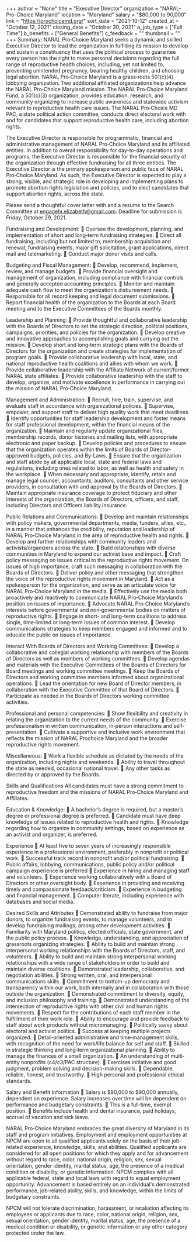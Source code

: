 +++
author = "None"
title = "Executive Director"
organization = "NARAL-Pro-Choice Maryland"
location = "Maryland"
salary = "$80,000 to 90,000"
link = "https://prochoicemd.org/"
sort_date = "2021-10-12"
created_at = "October 12, 2021"
closing_date = "October 30, 2021"
a_job_type = ["Full Time"]
b_benefits = ["General Benefits"]
c_feedback = ""
thumbnail = ""
+++
Summary: NARAL Pro‐Choice Maryland seeks a dynamic and skilled Executive Director to lead the organization in fulfilling its mission to develop and sustain a constituency that uses the political process to guarantee every person has the right to make personal decisions regarding the full range of reproductive health choices, including, yet not limited to, preventing unintended pregnancy, bearing healthy children, and choosing legal abortion. NARAL Pro‐Choice Maryland is a grass‐roots 501(c)(4) lobbying organization. Two additional affiliated organizations help advance the            NARAL Pro‐Choice Maryland mission. The NARAL Pro‐Choice Maryland Fund, a 501(c)(3) organization, provides education, research, and community organizing to increase public awareness and statewide activism relevant to reproductive health care issues. The NARAL Pro‐Choice MD PAC, a state political action committee, conducts direct electoral work with and for candidates that support reproductive health care, including abortion rights.

The Executive Director is responsible for programmatic, financial and administrative management of NARAL Pro‐Choice Maryland and its affiliated entities. In addition to overall responsibility for day-to-day operations and programs, the Executive Director is responsible for the financial security of the organization through effective fundraising for all three entities. The Executive Director is the primary spokesperson and public face of NARAL Pro‐Choice Maryland.  As such, the Executive Director is expected to play a strong, visible, and strategic role in developing and implementing plans to promote abortion rights legislation and policies, and to elect candidates that support abortion rights, across the state.

Please send a thoughtful cover letter with and a resume to the Search Committee at engagehr.elizabeth@gmail.com.  Deadline for submission is Friday, October 29, 2021.

Fundraising and Development:
	Oversee the development, planning, and implementation of short and long‐term fundraising       strategies.
	Direct all fundraising, including but not limited to, membership acquisition and renewal, fundraising events, major gift solicitation, grant applications, direct mail and telemarketing.
	Conduct major donor visits and calls.

Budgeting and Fiscal Management:
	Develop, recommend, implement, review, and manage budgets.
	Provide financial oversight and management of organization, including compliance with financial controls and generally accepted accounting principles.
	Monitor and maintain adequate cash flow to meet the organization’s disbursement needs.
	Responsible for all record keeping and legal document submissions.
	Report financial health of the organization to the Boards at each Board meeting and to the Executive Committees of the Boards monthly. 

Leadership and Planning:
	Provide thoughtful and collaborative leadership with the Boards of Directors to set the strategic direction, political positions, campaigns, priorities, and policies for the organization.
	Develop creative and innovative approaches to accomplishing goals and carrying out the mission.
	Develop short and long‐term strategic plans with the Boards of Directors for the organization and create strategies for implementation of program goals.
	Provide collaborative leadership with local, state, and national reproductive health coalitions and allies with whom we work.
	Provide collaborative leadership with the Affiliate Network of current/former NARAL state affiliates.
	Provide collaborative leadership with the staff to develop, organize, and motivate excellence in performance in carrying out the mission of NARAL Pro‐Choice Maryland.

Management and Administration:
	Recruit, hire, train, supervise, and evaluate staff in accordance with organizational policies.
	Supervise, empower, and support staff to deliver high quality work that meet deadlines. 
	Identify opportunities for staff leadership development and foster means for staff professional development, within the financial means of the organization.
	Maintain and regularly update organizational files, membership records, donor histories and mailing lists, with appropriate electronic and paper backup.
	Develop policies and procedures to ensure that the organization operates within the limits of Boards of Director-approved budgets, policies, and By-Laws.
	Ensure that the organization and staff abide by all applicable local, state and federal  laws and regulations, including ones related to labor, as well as health and safety in the workplace.
	When necessary and appropriate, identify, retain and manage legal counsel, accountants, auditors, consultants and other service providers, in consultation with and approval by the Boards of Directors.
	Maintain appropriate insurance coverage to protect fiduciary and other interests of the organization, the Boards of Directors, officers, and staff, including Directors and Officers liability insurance.

Public Relations and Communications:
	Develop and maintain relationships with policy makers, governmental departments, media, funders, allies, etc., in a manner that enhances the credibility, reputation and leadership of NARAL Pro‐Choice Maryland in the area of reproductive health and rights.
	Develop and further relationships with community leaders and activists/organizers across the state.
	Build relationships with diverse communities in Maryland to expand our activist base and impact.
	Craft policy messaging on issues critical to the reproductive rights movement.  On issues of high importance, craft such messaging in collaboration with the Boards of Directors.
	Deliver policy and other messaging that strengthen the voice of the reproductive rights movement in Maryland.
	Act as a spokesperson for the organization, and serve as an articulate voice for NARAL Pro‐Choice Maryland in the media.
	Effectively use the media both proactively and reactively to communicate NARAL Pro‐Choice Maryland’s position on issues of importance.
	Advocate NARAL Pro‐Choice Maryland’s interests before governmental and non‐governmental bodies on matters of reproductive rights.
	Engage in short- and long-term coalitions to address single, time‐limited or long‐term issues of common interest.
	Develop communications strategies to keep members engaged and informed and to educate the public on issues of importance.

Interact With Boards of Directors and Working Committees:
	Develop a collaborative and collegial working relationship with members of the Boards of Directors as well as members of working committees.
	Develop agendas and materials with the Executive Committees of the Boards of Directors for Board meetings and working committee meetings.
	Keep the Boards of Directors and working committee members informed about organizational operations.
	Lead the orientation for new Board of Director members, in collaboration with the Executive Committee of that Board of Directors.
	Participate as needed in the Boards of Directors working committee activities.

Professional and personal competencies:
	Show flexibility and creativity in relating the organization to the current needs of the community.
	Exercise professionalism in written communication, in‐person interactions and self‐presentation.
	Cultivate a supportive and inclusive work environment that reflects the mission of NARAL Prochoice Maryland and the broader reproductive rights movement.

Miscellaneous:
	Work a flexible schedule as dictated by the needs of the organization, including nights and weekends.
	Ability to travel throughout the state as needed, occasional national travel.
	Any other tasks as directed by or approved by the Boards.

Skills and Qualifications
All candidates must have a strong commitment to reproductive freedom and the missions of NARAL Pro‐Choice Maryland and Affiliates.

Education & Knowledge:
	A bachelor’s degree is required, but a master’s degree or professional degree is preferred.
	Candidate must have deep knowledge of issues related to reproductive health and rights.
	Knowledge regarding how to organize in community settings, based on experience as an activist and organizer, is preferred.

Experience
	At least five to seven years of increasingly responsible experience in a professional environment, preferably in nonprofit or political work.
	Successful track record in nonprofit and/or political fundraising.
	Public affairs, lobbying, communications, public policy and/or political campaign experience is preferred
	Experience in hiring and managing staff and volunteers.
	Experience working collaboratively with a Board of Directors or other oversight body.
	Experience in providing and receiving timely and compassionate feedback/criticism.
	Experience in budgeting and financial management.
	Computer literate, including experience with databases and social media.

Desired Skills and Attributes
	Demonstrated ability to fundraise from major donors, to organize fundraising events, to manage volunteers, and to develop fundraising mailings, among other development activities.
	Familiarity with Maryland politics, elected officials, state government, and the public policy process.
	Knowledge, understanding, and appreciation of grassroots organizing strategies.
	Ability to build and maintain strong interpersonal working relationships with the Boards of Directors, staff, and volunteers.
	Ability to build and maintain strong interpersonal working relationships with a wide range of stakeholders in order to build and maintain diverse coalitions.
	Demonstrated leadership, collaborative, and negotiation abilities.
	Strong written, oral, and interpersonal communications skills.
	Commitment to bottom-up democracy and transparency within our work, both internally and in collaboration with those outside the organization.
	Demonstrated commitment to diversity, equity, and inclusion philosophy and training. 
	Demonstrated understanding of the intersection of reproductive rights with other civil and human rights movements.
	Respect for the contributions of each staff member in the fulfillment of their work role.
	Ability to encourage and provide feedback to staff about work products without micromanaging.
	Politically savvy about electoral and activist politics.
	Success at keeping multiple projects organized.
	Detail‐oriented administrative and time‐management skills, with recognition of the need for work/life balance for self and staff.
	Skilled in strategic thinking and long‐term organizational planning.
	Ability to manage the finances of a small organization.
	An understanding of multi‐entity nonprofits (c4/c3/PAC structure).
	Exercises initiative and good judgment, problem solving and decision-making skills.
	Dependable, reliable, honest, and trustworthy.
	High personal and professional ethical standards.

Salary and Benefit Information
	Salary is $80,000 to $90,000 annually, dependent on experience.  Salary increases over time will be dependent on performance and budgetary constraints.
	This is a full‐time, exempt position.
	Benefits include health and dental insurance, paid holidays, accrual of vacation and sick leave.

NARAL Pro‐Choice Maryland embraces the great diversity of Maryland in its staff and program initiatives. Employment and employment opportunities at NPCM are open to all qualified applicants solely on the basis of their job‐related experience, knowledge, skills, and abilities. Qualified applicants are considered for all open positions for which they apply and for advancement without regard to race, color, national origin, religion, sex, sexual orientation, gender identity, marital status, age, the presence of a medical condition or disability, or genetic information. NPCM complies with all applicable federal, state and local laws with regard to equal employment opportunity.  Advancement is based entirely on an individual's demonstrated performance, job‐related ability, skills, and knowledge, within the limits of budgetary constraints.

NPCM will not tolerate discrimination, harassment, or retaliation affecting its employees or applicants due to race, color, national origin, religion, sex, sexual orientation, gender identity, marital status, age, the presence of a medical condition or disability, or genetic information or any other category protected under the law.
